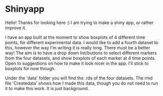 # Shinyapp
Hello! Thanks for looking here :) 
I am trying to make a shiny app, or rather improve it. 

I have an app built at the moment to show boxplots of 4 different time points, for different experimental data. I would like to add a fourth dataset to this, however the way I'm writing it is really long. There must be a better way! The aim is to have a drop down list/buttons to select different markers from the four datasets, and show boxplots of each marker at 4 time points. Open to suggestions on how to make it look nicer in the app. I'll stick to boxplots for now though. 

Under the 'data' folder you will find the .rds of the four datasets. 
The rmd file 'Createdata' shows how I made this data, though you do not need to run it to make this work. It is just background. 

